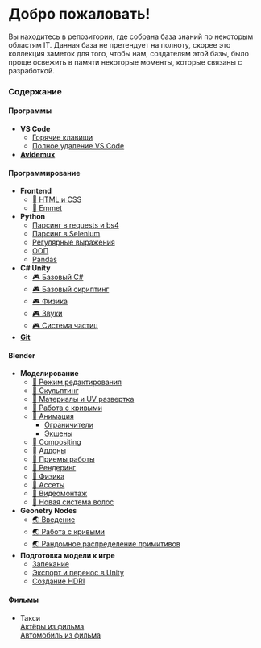 ﻿# Добро пожаловать!
<p>Вы находитесь в репозитории, где собрана база знаний по некоторым областям IT. Данная база не претендует на полноту, скорее это коллекция заметок для того, чтобы нам, создателям этой базы, было проще освежить в памяти некоторые моменты, которые связаны с разработкой.</p>

### Содержание  

#### Программы  
- **VS Code**
  - [Горячие клавиши](articles/software/vs_code/hotkeys.md)
  - [Полное удаление VS Code](articles/software/vs_code/delvscode.md)
- [**Avidemux**](#)

#### Программирование
- **Frontend**
  - [:e-mail: HTML и CSS](articles/coding/frontend/html_css.md)
  - [:e-mail: Emmet](articles/coding/frontend/emmet.md)
- **Python**
  - [Парсинг в requests и bs4](articles/coding/python/requests_and_bs4.md)
  - [Парсинг в Selenium](articles/coding/python/selenium.md)
  - [Регулярные выражения](articles/coding/python/regex.md)
  - [ООП](articles/coding/python/oop.md)
  - [Pandas](articles/coding/python/pandas.md)
- **C# Unity**
  - [:video_game: Базовый C#](articles/coding/csharp_unity/csharp_base.md)
  - [:video_game: Базовый скриптинг](articles/coding/csharp_unity/base_scripting.md)
  - [:video_game: Физика](articles/coding/csharp_unity/physics.md)
  - [:video_game: Звуки](articles/coding/csharp_unity/sounds.md)
  - [:video_game: Система частиц](articles/coding/csharp_unity/particle.md)
- [**Git**](articles/coding/git.md)

#### Blender
- **Моделирование**
  - [:doughnut: Режим редактирования](articles/blender/modelling/editmode.md)
  - [:doughnut: Скульптинг](articles/blender/modelling/sculptmode.md)
  - [:doughnut: Материалы и UV развертка](articles/blender/modelling/materials.md)
  - [:doughnut: Работа с кривыми](articles/blender/modelling/curve_vorking.md)
  - [:doughnut: Анимация](articles/blender/modelling/animation.md)
    - [Ограничители](articles/blender/modelling/constraints.md)
    - [Экшены](articles/blender/modelling/actions.md)
  - [:doughnut: Compositing](articles/blender/modelling/compositing.md)
  - [:doughnut: Аддоны](articles/blender/modelling/addons.md)
  - [:doughnut: Приемы работы](articles/blender/modelling/make_examples.md)
  - [:doughnut: Рендеринг](articles/blender/modelling/rendering.md)
  - [:doughnut: Физика](articles/blender/modelling/physics.md)
  - [:doughnut: Ассеты](articles/blender/modelling/assets.md)
  - [:doughnut: Видеомонтаж](articles/blender/modelling/video_editing.md)
  - [:doughnut: Новая система волос](articles/blender/modelling/new_hair_system.md)
- **Geonetry Nodes**
  - [:earth_asia: Введение](articles/blender/geometry_nodes/introduction.md)
  - [:earth_asia: Работа с кривыми](articles/blender/geometry_nodes/curves.md)
  - [:earth_asia: Рандомное распределение примитивов](articles/blender/geometry_nodes/random_distribute_primitives.md)
- **Подготовка модели к игре**
  - [Запекание](articles/blender/modelling/baking.md)
  - [Экспорт и перенос в Unity](articles/blender/modelling/export_models_in_unity.md)
  - [Создание HDRI](articles/blender/modelling/hdri_making.md)


#### Фильмы  
- Такси  
[Актёры из фильма](articles/movies/taxi_1-2-3/actors.md)  
[Автомобиль из фильма](articles/movies/taxi_1-2-3/car.md)